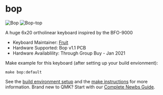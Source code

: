 # bop

![Bop](https://i.imgur.com/mEWmMgv.jpg)
![Bop-top](https://i.imgur.com/DbjVdvV.jpg)

A huge 6x20 ortholinear keyboard inspired by the BFO-9000

* Keyboard Maintainer: [Fruit](https://github.com/Blewis308)
* Hardware Supported: Bop v1.1 PCB
* Hardware Availablility: Through Group Buy - Jan 2021

Make example for this keyboard (after setting up your build envionment):

    make bop:default

See the [build environment setup](https://docs.qmk.fm/#/getting_started_build_tools) and the [make instructions](https://docs.qmk.fm/#/getting_started_make_guide) for more information. Brand new to QMK? Start with our [Complete Newbs Guide](https://docs.qmk.fm/#/newbs).